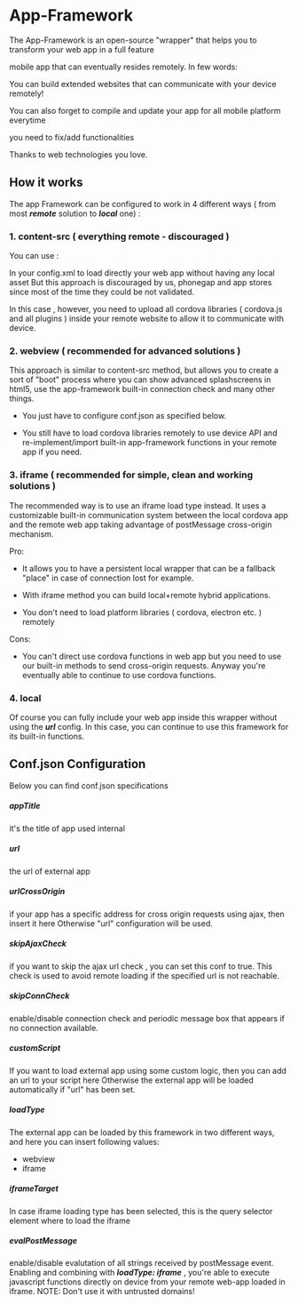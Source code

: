 # App-Framework


The App-Framework is an open-source "wrapper" that helps you to transform your web app in a full feature

mobile app that can eventually resides remotely. In few words: 

You can build extended websites that can communicate with your device remotely!

You can also forget to compile and update your app for all mobile platform everytime 

you need to fix/add functionalities  

Thanks to web technologies you love.

## How it works

The app Framework can be configured to work in 4 different ways ( from most ***remote*** solution to ***local*** one) :


### 1. content-src ( everything remote - discouraged )

You can use :

<content src="http://yoursite.com" />

In your config.xml to load directly your web app without having any local asset
But this approach is discouraged by us, phonegap and app stores since most of the time
they could be not validated.

In this case , however, you need to upload all cordova libraries ( cordova.js and all plugins ) 
inside your remote website to allow it to communicate with device.

### 2. webview ( recommended for advanced solutions )

This approach is similar to content-src method, but allows you to create a sort of
"boot" process where you can show advanced splashscreens in html5, use the app-framework
built-in connection check and many other things.

* You just have to configure conf.json as specified below.

* You still have to load cordova libraries remotely to use device API and 
re-implement/import built-in app-framework functions in your remote app if you need.

### 3. iframe ( recommended for simple, clean and working solutions )

The recommended way is to use an iframe load type instead. It uses a customizable 
built-in communication system between the local cordova app and the remote web app
taking advantage of postMessage cross-origin mechanism.

Pro:

- It allows you to have a persistent local wrapper that can be a fallback "place" in case of
connection lost for example.

- With iframe method you can build local+remote hybrid applications.

- You don't need to load platform  libraries ( cordova, electron etc. ) remotely

Cons:

- You can't direct use cordova functions in web app but you need to use our built-in
methods to send cross-origin requests. Anyway you're eventually able to continue to use
cordova functions.


### 4. local

Of course you can fully include your web app inside this wrapper without using the ***url*** config.
In this case, you can continue to use this framework for its built-in functions.



## Conf.json Configuration

Below you can find conf.json specifications

##### appTitle

it's the title of app used internal

##### url
the url of external app

##### urlCrossOrigin
if your app has a specific address for cross origin requests using ajax, then insert it here
Otherwise "url" configuration will be used.

##### skipAjaxCheck
if you want to skip the ajax url check , you can set this conf to true. This check is used to avoid remote loading
if the specified url is not reachable.

##### skipConnCheck
enable/disable connection check and periodic message box that appears if no connection available.

##### customScript
If you want to load external app using some custom logic, then you can add an url to your script here
Otherwise the external app will be loaded automatically if "url" has been set.


##### loadType

The external app can be loaded by this framework in two different ways, and here you can insert following values:
* webview
* iframe


##### iframeTarget

In case iframe loading type has been selected, this is the query selector element where
to load the iframe


##### evalPostMessage
enable/disable evalutation of all strings received by postMessage event. Enabling and combining with ***loadType: iframe*** , you're able to
execute javascript functions directly on device from your remote web-app loaded in iframe.
NOTE: Don't use it with untrusted domains!

